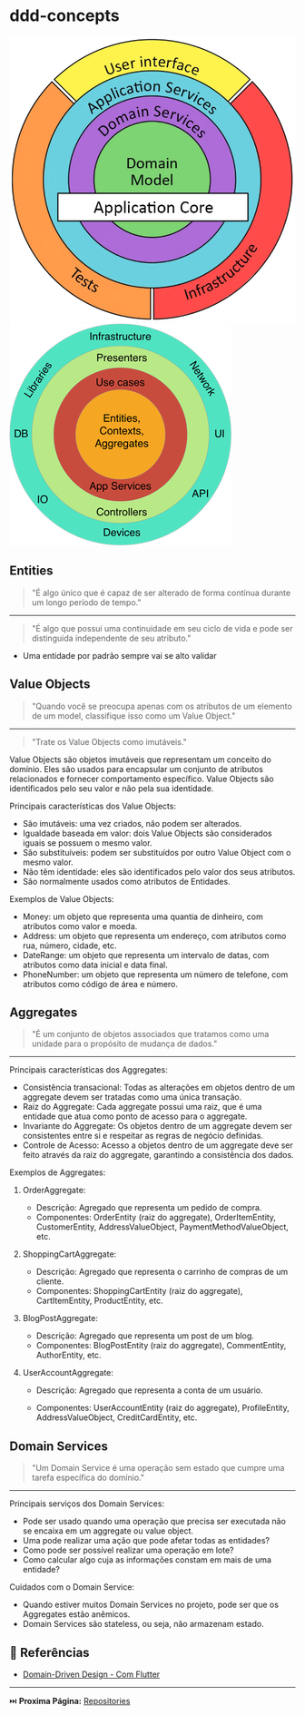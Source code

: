 # ddd-concepts

![Schema DDD - Onion Architecture](image-1.png)![Schema DDD - Clean Architecture](image.png)

## Entities

> "É algo único que é capaz de ser alterado de forma contínua durante um longo período de tempo."
---
> "É algo que possui uma continuidade em seu ciclo de vida e pode ser distinguida independente de seu atributo."

- Uma entidade por padrão sempre vai se alto validar

## Value Objects

> "Quando você se preocupa apenas com os atributos de um elemento de um model, classifique isso como um Value Object."
---
> "Trate os Value Objects como imutáveis."

Value Objects são objetos imutáveis que representam um conceito do domínio.
Eles são usados para encapsular um conjunto de atributos relacionados e fornecer comportamento específico.
Value Objects são identificados pelo seu valor e não pela sua identidade.

Principais características dos Value Objects:

- São imutáveis: uma vez criados, não podem ser alterados.
- Igualdade baseada em valor: dois Value Objects são considerados iguais se possuem o mesmo valor.
- São substituíveis: podem ser substituídos por outro Value Object com o mesmo valor.
- Não têm identidade: eles são identificados pelo valor dos seus atributos.
- São normalmente usados como atributos de Entidades.

Exemplos de Value Objects:

- Money: um objeto que representa uma quantia de dinheiro, com atributos como valor e moeda.
- Address: um objeto que representa um endereço, com atributos como rua, número, cidade, etc.
- DateRange: um objeto que representa um intervalo de datas, com atributos como data inicial e data final.
- PhoneNumber: um objeto que representa um número de telefone, com atributos como código de área e número.

## Aggregates

> "É um conjunto de objetos associados que tratamos como uma unidade para o propósito de mudança de dados."
---

Principais características dos Aggregates:

- Consistência transacional: Todas as alterações em objetos dentro de um aggregate devem ser tratadas como uma única transação.
- Raiz do Aggregate: Cada aggregate possui uma raiz, que é uma entidade que atua como ponto de acesso para o aggregate.
- Invariante do Aggregate: Os objetos dentro de um aggregate devem ser consistentes entre si e respeitar as regras de negócio definidas.
- Controle de Acesso: Acesso a objetos dentro de um aggregate deve ser feito através da raiz do aggregate, garantindo a consistência dos dados.

Exemplos de Aggregates:

1. OrderAggregate:
   - Descrição: Agregado que representa um pedido de compra.
   - Componentes: OrderEntity (raiz do aggregate), OrderItemEntity, CustomerEntity, AddressValueObject, PaymentMethodValueObject, etc.

2. ShoppingCartAggregate:
   - Descrição: Agregado que representa o carrinho de compras de um cliente.
   - Componentes: ShoppingCartEntity (raiz do aggregate), CartItemEntity, ProductEntity, etc.

3. BlogPostAggregate:
   - Descrição: Agregado que representa um post de um blog.
   - Componentes: BlogPostEntity (raiz do aggregate), CommentEntity, AuthorEntity, etc.

4. UserAccountAggregate:
   - Descrição: Agregado que representa a conta de um usuário.

   - Componentes: UserAccountEntity (raiz do aggregate), ProfileEntity, AddressValueObject, CreditCardEntity, etc.

## Domain Services

> "Um Domain Service é uma operação sem estado que cumpre uma tarefa específica do domínio."
---

Principais serviços dos Domain Services:

- Pode ser usado quando uma operação que precisa ser executada não se encaixa em um aggregate ou value object.
- Uma pode realizar uma ação que pode afetar todas as entidades?
- Como pode ser possível realizar uma operação em lote?
- Como calcular algo cuja as informações constam em mais de uma entidade?

Cuidados com o Domain Service:

- Quando estiver muitos Domain Services no projeto, pode ser que os Aggregates estão anêmicos.
- Domain Services são stateless, ou seja, não armazenam estado.

## 🔖 Referências

- [Domain-Driven Design - Com Flutter](https://medium.com/@jasonsantiagobutler/domain-driven-design-com-flutter-eba075dbf285)

---

⏭️ **Proxima Página:** [Repositories](./docs/01-repositories.md)
